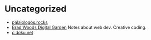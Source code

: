 # Uncategorized

- [palaiologos.rocks](https://palaiologos.rocks)
- [Brad Woods Digital Garden](https://garden.bradwoods.io/)
  Notes about web dev. Creative coding.
- [cidoku.net](https://cidoku.net/en/)
